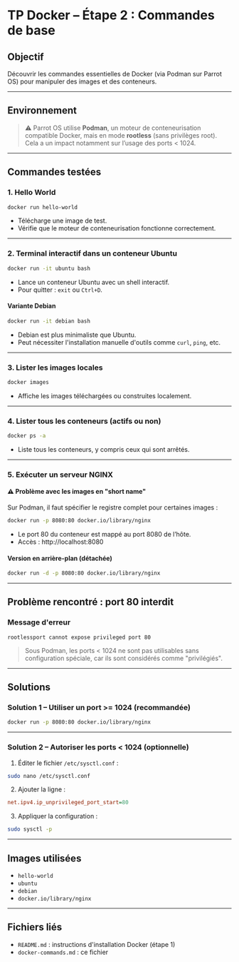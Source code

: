 # TP Docker – Étape 2 : Commandes de base

## Objectif

Découvrir les commandes essentielles de Docker (via Podman sur Parrot OS) pour manipuler des images et des conteneurs.

---

## Environnement

> ⚠️ Parrot OS utilise **Podman**, un moteur de conteneurisation compatible Docker, mais en mode **rootless** (sans privilèges root). Cela a un impact notamment sur l’usage des ports < 1024.

---

## Commandes testées

### 1. Hello World

```bash
docker run hello-world
```

- Télécharge une image de test.
- Vérifie que le moteur de conteneurisation fonctionne correctement.

---

### 2. Terminal interactif dans un conteneur Ubuntu

```bash
docker run -it ubuntu bash
```

- Lance un conteneur Ubuntu avec un shell interactif.
- Pour quitter : `exit` ou `Ctrl+D`.

#### Variante Debian

```bash
docker run -it debian bash
```

- Debian est plus minimaliste que Ubuntu.
- Peut nécessiter l'installation manuelle d'outils comme `curl`, `ping`, etc.

---

### 3. Lister les images locales

```bash
docker images
```

- Affiche les images téléchargées ou construites localement.

---

### 4. Lister tous les conteneurs (actifs ou non)

```bash
docker ps -a
```

- Liste tous les conteneurs, y compris ceux qui sont arrêtés.

---

### 5. Exécuter un serveur NGINX

#### ⚠️ Problème avec les images en "short name"

Sur Podman, il faut spécifier le registre complet pour certaines images :

```bash
docker run -p 8080:80 docker.io/library/nginx
```

- Le port 80 du conteneur est mappé au port 8080 de l’hôte.
- Accès : http://localhost:8080

#### Version en arrière-plan (détachée)

```bash
docker run -d -p 8080:80 docker.io/library/nginx
```

---

## Problème rencontré : port 80 interdit

### Message d'erreur

```
rootlessport cannot expose privileged port 80
```

> Sous Podman, les ports < 1024 ne sont pas utilisables sans configuration spéciale, car ils sont considérés comme "privilégiés".

---

## Solutions

### Solution 1 – Utiliser un port >= 1024 (recommandée)

```bash
docker run -p 8080:80 docker.io/library/nginx
```

---

### Solution 2 – Autoriser les ports < 1024 (optionnelle)

1. Éditer le fichier `/etc/sysctl.conf` :

```bash
sudo nano /etc/sysctl.conf
```

2. Ajouter la ligne :

```ini
net.ipv4.ip_unprivileged_port_start=80
```

3. Appliquer la configuration :

```bash
sudo sysctl -p
```

---

## Images utilisées

- `hello-world`
- `ubuntu`
- `debian`
- `docker.io/library/nginx`

---

## Fichiers liés

- `README.md` : instructions d'installation Docker (étape 1)
- `docker-commands.md` : ce fichier
